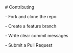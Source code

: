 \# Contributing

\- Fork and clone the repo

\- Create a feature branch

\- Write clear commit messages

\- Submit a Pull Request



